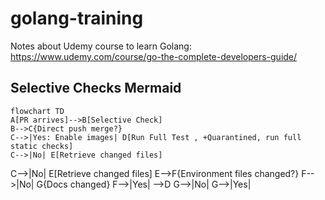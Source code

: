 # golang-training
Notes about Udemy course to learn Golang: https://www.udemy.com/course/go-the-complete-developers-guide/


## Selective Checks Mermaid

```mermaid
flowchart TD
A[PR arrives]-->B[Selective Check]
B-->C{Direct push merge?}
C-->|Yes: Enable images| D[Run Full Test , +Quarantined, run full static checks]
C-->|No| E[Retrieve changed files]
```

C-->|No| E[Retrieve changed files]
E-->F{Environment files changed?}
F-->|No| G{Docs changed}
F-->|Yes| -->D
G-->|No|
G-->|Yes|
